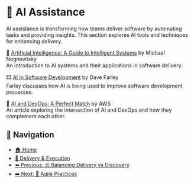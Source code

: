 # 🤖 AI Assistance

AI assistance is transforming how teams deliver software by automating tasks and providing insights. This section explores AI tools and techniques for enhancing delivery.

📘 [Artificial Intelligence: A Guide to Intelligent Systems](https://www.goodreads.com/book/show/2323294.Continuous_Integration) by Michael Negnevitsky  
An introduction to AI systems and their applications in software delivery.

🎞 [AI in Software Development](https://www.youtube.com/watch?v=1hHMwLxN6EM) by Dave Farley  
Farley discusses how AI is being used to improve software development processes.

📄 [AI and DevOps: A Perfect Match](https://aws.amazon.com/devops/continuous-integration/) by AWS  
An article exploring the intersection of AI and DevOps and how they complement each other.

## 🧭 Navigation

- [🏠 Home](../../README.md)
- [🚀 Delivery & Execution](../README.md)
- [⬅️ Previous: ⚖️ Balancing Delivery vs Discovery](balancing-delivery-vs-discovery.md)
- [➡️ Next: 🤸 Agile Practices](agile-practices.md)
